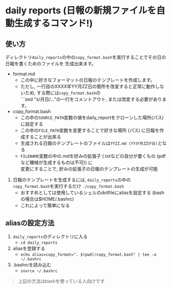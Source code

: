 # daily reports (日報の新規ファイルを自動生成するコマンド!)

## 使い方
ディレクトリ```daily_reports```の中の```copy_format.bash```を実行することでその日の日報を書くためのファイルを
生成出来ます。
- format.md
    - この中に好きなフォーマットの日報のテンプレートを作成します。
    - ただし, 一行目のXXXX年YY月ZZ日の箇所を改変すると正常に動作しないため, する際には```copy_format.bash```の<br/>```sed "s/月日/..."の一行をコメントアウト, または改変する必要があります。
- copy_format.bash
    - この中の```SOURCE_PATH```変数の値をdaily_reportをクローンした場所(パス)に設定する
    - この中の```FILE_PATH```変数を変更することで好きな場所 (パス) に日報を作成することが出来る
    - 生成される日報のテンプレートのファイルは```YYZZ.md (YYが月ZZが日)```となる
    - ```FILENAME```変数の中の.mdを好みの拡張子 (.txtなどの自分が書くもの (pdfなど機械が生成するものは不可)) に<br/>変更にすることで, 好みの拡張子の日報のテンプレートの生成が可能
1. 日報のテンプレートを生成するには, ```daily_reports```の中の```copy_format.bash```を実行するだけ
```./copy_format.bash```
    - おすすめとしては使用しているシェルのdotfileにaliasを設定する (bashの場合は$HOME/.bashrc)
    - これによって簡単になる

## aliasの設定方法
1. ```daily_reports```のディレクトリに入る
    - ```cd daily_reports```
2. aliasを登録する
    - ```echo alias=copy_format=". $(pwd)/copy_format.bash" | tee -a ~/.bashrc```
3. .bashrcを読み込む
    - ```source ~/.bashrc```
> 上記の方法はbashを使っている人向けです
